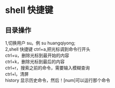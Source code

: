 # shell 快捷键
## 目录操作
1,切换用户  su。例 su huangqiyong;  
2,shell 快捷键  ctrl+a,把光标调到命令行开头  
                ctrl+u，删除光标到最开始的内容  
                ctrl+k，删除光标到最后的内容  
                ctrl+r，搜索之前的命令，需要输入模糊查询  
                ctrl+l，清屏  
                history 显示历史命令，然后！[num]可以运行那个命令  
